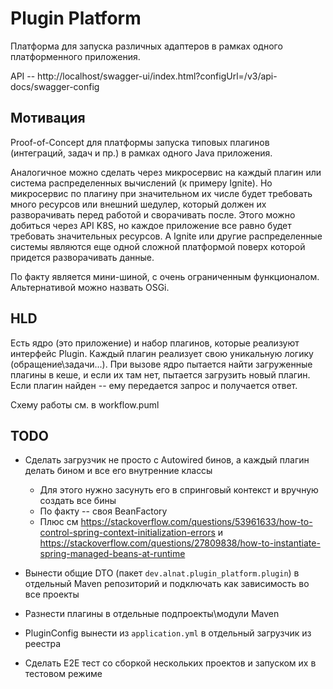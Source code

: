 # Plugin Platform

Платформа для запуска различных адаптеров в рамках одного платформенного приложения.

API -- http://localhost/swagger-ui/index.html?configUrl=/v3/api-docs/swagger-config


## Мотивация

Proof-of-Concept для платформы запуска типовых плагинов (интеграций, задач и пр.) в рамках одного Java приложения.

Аналогичное можно сделать через микросервис на каждый плагин или система распределенных вычислений (к примеру Ignite).
Но микросервис по плагину при значительном их числе будет требовать много ресурсов или внешний шедулер, который должен их 
разворачивать перед работой и сворачивать после. Этого можно добиться через API K8S, но каждое приложение все равно будет требовать 
значительных ресурсов.
А Ignite или другие распределенные системы являются еще одной сложной платформой поверх которой придется разворачивать данные.

По факту является мини-шиной, с очень ограниченным функционалом.
Альтернативой можно назвать OSGi.


## HLD

Есть ядро (это приложение) и набор плагинов, которые реализуют интерфейс Plugin.
Каждый плагин реализует свою уникальную логику (обращение\задачи\...).
При вызове ядро пытается найти загруженные плагины в кеше, и если их там нет, пытается загрузить новый плагин.
Если плагин найден -- ему передается запрос и получается ответ.

Схему работы см. в workflow.puml


## TODO

* Сделать загрузчик не просто с Autowired бинов, а каждый плагин делать бином и все его внутренние классы
  * Для этого нужно засунуть его в спринговый контекст и вручную создать все бины
  * По факту -- своя BeanFactory
  * Плюс см https://stackoverflow.com/questions/53961633/how-to-control-spring-context-initialization-errors 
    и https://stackoverflow.com/questions/27809838/how-to-instantiate-spring-managed-beans-at-runtime

* Вынести общие DTO (пакет `dev.alnat.plugin_platform.plugin`) в отдельный Maven репозиторий и подключать как зависимость
  во все проекты

* Разнести плагины в отдельные подпроекты\модули Maven

* PluginConfig вынести из `application.yml` в отдельный загрузчик из реестра

* Сделать E2E тест со сборкой нескольких проектов и запуском их в тестовом режиме
